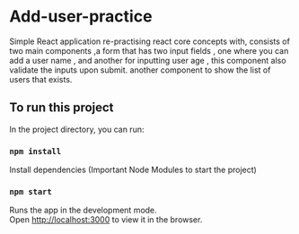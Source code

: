 # Add-user-practice
Simple React application re-practising react core concepts with, consists of two main components ,a form that has two input fields , one where you can add a user name , and another for inputting user age , this component also validate the inputs upon submit.
another component to show the list of users that exists.
## To run this project
In the project directory, you can run:

### `npm install `
Install dependencies (Important Node Modules to start the project)
### `npm start`

Runs the app in the development mode.\
Open [http://localhost:3000](http://localhost:3000) to view it in the browser.
